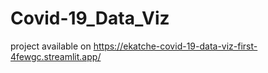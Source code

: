 # Covid-19_Data_Viz
project available on https://ekatche-covid-19-data-viz-first-4fewgc.streamlit.app/

